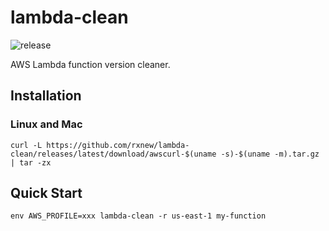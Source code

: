 # lambda-clean

![release](https://github.com/rxnew/lambda-clean/actions/workflows/release.yml/badge.svg?branch=release)

AWS Lambda function version cleaner.

## Installation

### Linux and Mac

```shell
curl -L https://github.com/rxnew/lambda-clean/releases/latest/download/awscurl-$(uname -s)-$(uname -m).tar.gz | tar -zx
```

## Quick Start

```shell
env AWS_PROFILE=xxx lambda-clean -r us-east-1 my-function
```
